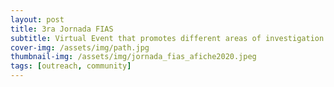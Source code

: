 ```yaml
---
layout: post
title: 3ra Jornada FIAS 
subtitle: Virtual Event that promotes different areas of investigation in Astronomy and Physics, for undergrad students to take notice. It was organized by Students from the Asemblee of Astronomy and Physics of the University of Chile
cover-img: /assets/img/path.jpg
thumbnail-img: /assets/img/jornada_fias_afiche2020.jpeg
tags: [outreach, community]
---
```

